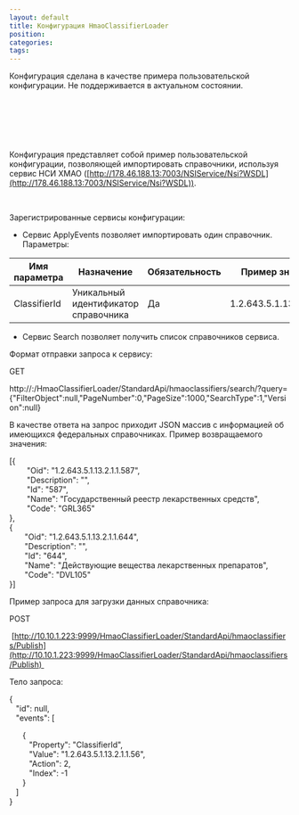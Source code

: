 ```yaml
---
layout: default
title: Конфигурация HmaoClassifierLoader
position: 
categories: 
tags: 
---
```


Конфигурация сделана в качестве примера пользовательской конфигурации. Не поддерживается в актуальном состоянии.

 

 

 

Конфигурация представляет собой пример пользовательской конфигурации, позволяющей импортировать справочники, используя сервис НСИ ХМАО ([http://178.46.188.13:7003/NSIService/Nsi?WSDL](http://178.46.188.13:7003/NSIService/Nsi?WSDL)).

 

Зарегистрированные сервисы конфигурации:

* Сервис ApplyEvents позволяет импортировать один справочник.   
Параметры:

|Имя параметра|Назначение|Обязательность|Пример значения|
|-------------|----------|--------------|---------------|
|ClassifierId|Уникальный идентификатор справочника|Да|1.2.643.5.1.13.2.1.1.56|

  
  




* Сервис Search позволяет получить список справочников сервиса. 

Формат отправки запроса к сервису:

GET

http://<ServerName>:<PortName>/HmaoClassifierLoader/StandardApi/hmaoclassifiers/search/?query= {"FilterObject":null,"PageNumber":0,"PageSize":1000,"SearchType":1,"Version":null}

В качестве ответа на запрос приходит JSON массив с информацией об имеющихся федеральных справочниках. Пример возвращаемого значения:

[{  
        "Oid": "1.2.643.5.1.13.2.1.1.587",  
        "Description": "",  
        "Id": "587",  
        "Name": "Государственный реестр лекарственных средств",  
        "Code": "GRL365"  
},  
{  
       "Oid": "1.2.643.5.1.13.2.1.1.644",  
       "Description": "",  
       "Id": "644",  
       "Name": "Действующие вещества лекарственных препаратов",  
       "Code": "DVL105"  
}]



Пример запроса для загрузки данных справочника:

POST

 [http://10.10.1.223:9999/HmaoClassifierLoader/StandardApi/hmaoclassifiers/Publish](http://10.10.1.223:9999/HmaoClassifierLoader/StandardApi/hmaoclassifiers/Publish) 

Тело запроса:

{  
   "id": null,  
   "events": [     

      {  
         "Property": "ClassifierId",  
         "Value": "1.2.643.5.1.13.2.1.1.56",  
         "Action": 2,  
         "Index": -1  
      }  
   ]  
}

 

 

